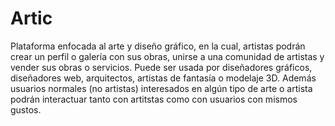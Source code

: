 # Artic
Plataforma enfocada al arte y diseño gráfico, en la cual, artistas podrán crear un perfil o galería con sus obras, unirse a una comunidad de artistas y vender sus obras o servicios. Puede ser usada por diseñadores gráficos, diseñadores web, arquitectos, artistas de fantasía o modelaje 3D. Además usuarios normales (no artistas) interesados en algún tipo de arte o artista podrán interactuar tanto con artitstas como con usuarios con mismos gustos.
